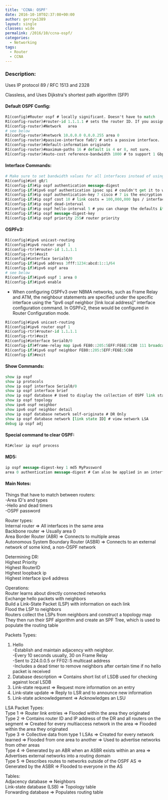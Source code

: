 ```yaml
---
title: 'CCNA: OSPF'
date: 2016-10-10T02:37:08+00:00
author: gerryw1389
layout: single
classes: wide
permalink: /2016/10/ccna-ospf/
categories:
  - Networking
tags:
  - Router
  - CCNA
---
```

<!--more-->

### Description:

Uses IP protocol 89 / RFC 1513 and 2328

Classless, and Uses Dijkstra's shortest path algorithm (SFP)

#### Default OSPF Config:

   ```tcl
   R1(config)#Router ospf # locally significant. Doesn't have to match
   R1(config-router)#router-id 1.1.1.1 # sets the router ID. If you assign this while no interfaces are configured with an IP and in the up state, IOS will enable a router ID of 0.0.0.0.
   R1(config-router)#Network   area
   # see below
   R1(config-router)#network 10.0.0.0 0.0.0.255 area 0
   R1(config-router)#passive-interface fa0/2 # sets a passive interface.
   R1(config-router)#default-information originate
   R1(config-router)#maximum-paths 16 # default is 4 or 8, not sure.
   R1(config-router)#auto-cost reference-bandwidth 1000 # to support 1 Gbps links. The command value is expressed in Mbps instead of bps
   ```

#### Interface Commands:

   ```tcl
   # Make sure to set bandwidth values for all interfaces instead of using the defaults
   R1(config)#int g0/1
   R1(config-if)#ip ospf authentication message-digest
   R1(config-if)#ipv6 ospf authentication ipsec spi # couldn't get it to work in Packet tracer.
   R1(config-if)#ip ospf authentication-key 7 cisco # 7 is the encryption level - if you leave it at default, it will be viewable in run!
   R1(config-if)#ip ospf cost 10 # link costs = 100,000,000 bps / interface bandwidth in bps (Both 100Mbps and 1 Gbps = 1)
   R1(config-if)#ip ospf dead-interval
   R1(config-if)#ip ospf hello-interval 5 # you can change the defaults if needed
   R1(config-if)#ip ospf message-digest-key
   R1(config-if)#ip ospf priority 255# router priority
   ```

#### OSPFv3:

   ```tcl
   R1(config)#ipv6 unicast-routing
   R1(config)#ipv6 router ospf 1
   R1(config-rtr)#router-id 1.1.1.1
   R1(config-rtr)#exit
   R1(config)#interface Serial0/0
   R1(config-if)#ipv6 address 3fff:1234:abcd:1::1/64
   R1(config-if)#ipv6 ospf area
   # see below
   R1(config-if)#ipv6 ospf 1 area 0
   R1(config-if)#ipv6 enable
   ```

   - When configuring OSPFv3 over NBMA networks, such as Frame Relay and ATM, the neighbour statements are specified under the specific interface using the &#8220;ipv6 ospf neighbor [link local address]&#8221; interface configuration command. In OSPFv2, these would be configured in Router Configuration mode.

   ```tcl
   R1(config)#ipv6 unicast-routing
   R1(config)#ipv6 router ospf 1
   R1(config-rtr)#router-id 1.1.1.1
   R1(config-rtr)#exit
   R1(config)#interface Serial0/0
   R1(config-if)#frame-relay map ipv6 FE80::205:5EFF:FE6E:5C80 111 broadcast
   R1(config-if)#ipv6 ospf neighbor FE80::205:5EFF:FE6E:5C80
   R1(config-if)#exit
   ```

#### Show Commands:

   ```tcl
   show ip ospf
   show ip protocols
   show ip ospf interface Serial0/0
   show ip ospf interface brief
   show ip ospf database # Used to display the collection of OSPF link states
   show ip ospf topology
   show ipv6 ospf neighbor
   show ipv6 ospf neighbor detail
   show ip ospf database network self-originate # DR Only
   show ip ospf database network [link state ID] # view network LSA
   debug ip ospf adj
   ```

#### Special command to clear OSPF:

   ```tcl
   R1#clear ip ospf process
   ```

#### MD5:

   ```tcl
   ip ospf message-digest-key 1 md5 MyPassword
   area 0 authentication message-digest # Can also be applied in an interface instead of globally
   ```

#### Main Notes:

Things that have to match between routers:  
-Area ID's and types  
-Hello and dead timers  
-OSPF password

Router types:  
Internal router => All interfaces in the same area  
Backbone router => Usually area 0  
Area Border Router (ABR) => Connects to multiple areas  
Autonomous System Boundary Router (ASBR) => Connects to an external network of some kind, a non-OSPF network

Determining DR:  
Highest Priority  
Highest RouterID  
Highest loopback ip  
Highest interface ipv4 address

Operations:  
Router learns about directly connected networks  
Exchange hello packets with neighbors  
Build a Link-State Packet (LSP) with information on each link  
Flood the LSP to neighbors  
Routers collect the LSPs from neighbors and construct a topology map  
They then run their SPF algorithm and create an SPF Tree, which is used to populate the routing table

Packets Types:  
1. Hello  
-Establish and maintain adjacency with neighbor.  
-Every 10 seconds usually, 30 on Frame Relay  
-Sent to 224.0.0.5 or FF02::5 multicast address  
-Includes a dead timer to remove neighbors after certain time if no hello packet is received  
2. Database description => Contains short list of LSDB used for checking against local LSDB  
3. Link-state request => Request more information on an entry  
4. Link-state update => Reply to LSR and to announce new information  
5. Link-state acknowledgement => Acknowledges an LSU

LSA Packet Types:  
Type 1 => Router link entries => Flooded within the area they originated  
Type 2 => Contains router ID and IP address of the DR and all routers on the segment => Created for every multiaccess network in the area => Flooded within the area they originated  
Type 3 => Collective data from type 1 LSAs => Created for every network learned => Flooded from one area to another => Used to advertise networks from other areas  
Type 4 => Generated by an ABR when an ASBR exists within an area => Advertises external networks into a routing domain  
Type 5 => Describes routes to networks outside of the OSPF AS => Generated by the ASBR => Flooded to everyone in the AS

Tables:  
Adjacency database => Neighbors  
Link-state database (LSB) => Topology table  
Forwarding database => Populates routing table